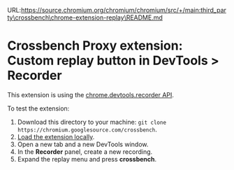 URL:https://source.chromium.org/chromium/chromium/src/+/main:third_party\crossbench\chrome-extension-replay\README.md
# Crossbench Proxy extension: Custom replay button in DevTools > Recorder

This extension is using the [chrome.devtools.recorder API](https://developer.chrome.com/docs/extensions/reference/devtools_recorder/).

To test the extension:

1. Download this directory to your machine: `git clone https://chromium.googlesource.com/crossbench`.
2. [Load the extension locally](https://developer.chrome.com/docs/extensions/mv3/getstarted/development-basics/#load-unpacked).
3. Open a new tab and a new DevTools window.
4. In the **Recorder** panel, create a new recording.
5. Expand the replay menu and press **crossbench**.
